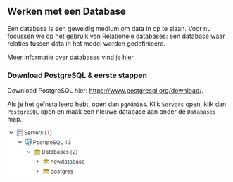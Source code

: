 ## Werken met een Database

Een database is een geweldig medium om data in op te slaan. Voor nu focussen we op het gebruik van Relationele databases: een database waar relaties tussen data in het model worden gedefinieerd.

Meer informatie over databases vind je [hier](database.md). 

### Download PostgreSQL & eerste stappen

Download PostgreSQL hier: https://www.postgresql.org/download/.

Als je het geïnstalleerd hebt, open dan `pgAdmin4`. Klik `Servers` open, klik dan `PostgreSQL` open en maak een nieuwe database aan onder de `Databases` map.

![img.png](img.png)
